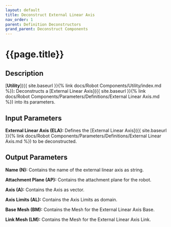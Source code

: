 ```yaml
---
layout: default
title: Deconstruct External Linear Axis
nav_order: 1
parent: Definition Deconstructors
grand_parent: Deconstruct Components
---
```


# **{{page.title}}**

## **Description**

[**Utility**]({{ site.baseurl }}{% link docs/Robot Components/Utility/index.md %})**:** 
Deconstructs a [External Linear Axis]({{ site.baseurl }}{% link docs/Robot Components/Parameters/Definitions/External Linear Axis.md %}) into its parameters.

## **Input Parameters**

**External Linear Axis (ELA):**  Defines the [External Linear Axis]({{ site.baseurl }}{% link docs/Robot Components/Parameters/Definitions/External Linear Axis.md %}) to be deconstructed.

## **Output Parameters**

**Name (N):** Contains the name of the external linear axis as string.

**Attachment Plane (AP):** Contains the attachment plane for the robot. 

**Axis (A):** Contains the Axis as vector.

**Axis Limits (AL):** Contains the Axis Limits as domain.

**Base Mesh (BM):** Contains the Mesh for the External Linear Axis Base.

**Link Mesh (LM):** Contains the Mesh for the External Linear Axis Link.

